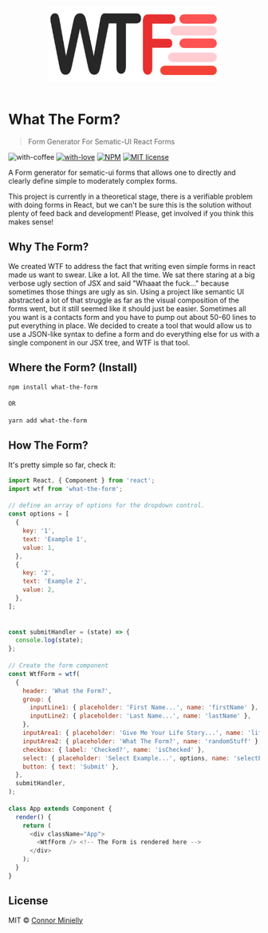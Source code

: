 <p align="center">
  <br /><br />
  <img src="./resources/wtf-logo.svg" alt="WTF" height="150" />
  <br /><br />
</p>

# What The Form?

> Form Generator For Sematic-UI React Forms

![with-coffee](https://img.shields.io/badge/made%20with-%E2%98%95%EF%B8%8F%20coffee-yellow.svg)
[![with-love](https://img.shields.io/badge/made%20with-%F0%9F%92%8C-red.svg)](http://www.neopets.com/) [![NPM](https://img.shields.io/npm/v/what-the-form.svg)](https://www.npmjs.com/package/what-the-form) [![MIT license](https://img.shields.io/badge/License-MIT-blue.svg)](https://lbesson.mit-license.org/)

A Form generator for sematic-ui forms that allows one to directly and clearly define simple to moderately complex forms.

This project is currently in a theoretical stage, there is a verifiable problem with doing forms in React, but we can't be sure this is the solution without plenty of feed back and development! Please, get involved if you think this makes sense!

## Why The Form?

We created WTF to address the fact that writing even simple forms in react made us want to swear. Like a lot. All the time. We sat there staring at a big verbose ugly section of JSX and said "Whaaat the fuck..." because sometimes those things are ugly as sin. Using a project like semantic UI abstracted a lot of that struggle as far as the visual composition of the forms went, but it still seemed like it should just be easier. Sometimes all you want is a contacts form and you have to pump out about 50-60 lines to put everything in place. We decided to create a tool that would allow us to use a JSON-like syntax to define a form and do everything else for us with a single component in our JSX tree, and WTF is that tool.

## Where the Form? (Install)

```bash
npm install what-the-form

OR

yarn add what-the-form
```

## How The Form?

It's pretty simple so far, check it:

```javascript
import React, { Component } from 'react';
import wtf from 'what-the-form';

// define an array of options for the dropdown control.
const options = [
  {
    key: '1',
    text: 'Example 1',
    value: 1,
  },
  {
    key: '2',
    text: 'Example 2',
    value: 2,
  },
];


const submitHandler = (state) => {
  console.log(state);
};

// Create the form component
const WtfForm = wtf(
  {
    header: 'What the Form?',
    group: {
      inputLine1: { placeholder: 'First Name...', name: 'firstName' },
      inputLine2: { placeholder: 'Last Name...', name: 'lastName' },
    },
    inputArea1: { placeholder: 'Give Me Your Life Story...', name: 'lifeStory' },
    inputArea2: { placeholder: 'What The Form?', name: 'randomStuff' },
    checkbox: { label: 'Checked?', name: 'isChecked' },
    select: { placeholder: 'Select Example...', options, name: 'selectExample' },
    button: { text: 'Submit' },
  },
  submitHandler,
);

class App extends Component {
  render() {
    return (
      <div className="App">
        <WtfForm /> <!-- The Form is rendered here -->
      </div>
    );
  }
}
```

## License

MIT © [Connor Minielly](https://github.com/ConnorMinielly)
